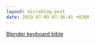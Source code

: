 ```yaml
---
layout: microblog-post
date: 2019-07-09 07:36:41 +0200
---
```


[Blender keyboard bible](https://www.katsbits.com/tutorials/blender/useful-keyboard-shortcuts.php)

